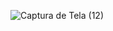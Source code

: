 ![Captura de Tela (12)](https://user-images.githubusercontent.com/101683017/161407728-ee2a3365-7704-4af2-9045-a3965bba86bc.png)
